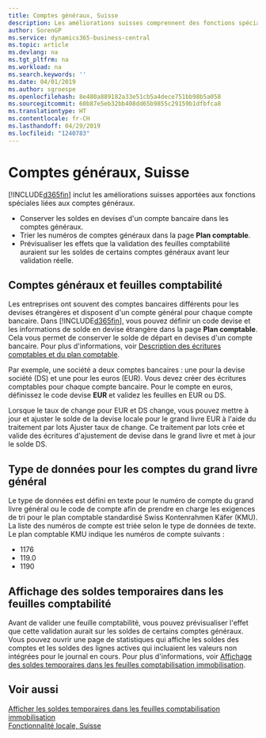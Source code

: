 ```yaml
---
title: Comptes généraux, Suisse
description: Les améliorations suisses comprennent des fonctions spéciales liées aux comptes généraux.
author: SorenGP
ms.service: dynamics365-business-central
ms.topic: article
ms.devlang: na
ms.tgt_pltfrm: na
ms.workload: na
ms.search.keywords: ''
ms.date: 04/01/2019
ms.author: sgroespe
ms.openlocfilehash: 8e480a889182a33e51cb5a4dece751bb98b5a058
ms.sourcegitcommit: 60b87e5eb32bb408dd65b9855c29159b1dfbfca8
ms.translationtype: HT
ms.contentlocale: fr-CH
ms.lasthandoff: 04/29/2019
ms.locfileid: "1240783"
---
```

# <a name="swiss-general-ledger-accounts"></a>Comptes généraux, Suisse
[!INCLUDE[d365fin](../../includes/d365fin_md.md)] inclut les améliorations suisses apportées aux fonctions spéciales liées aux comptes généraux.

- Conserver les soldes en devises d'un compte bancaire dans les comptes généraux.  
- Trier les numéros de comptes généraux dans la page **Plan comptable**.  
- Prévisualiser les effets que la validation des feuilles comptabilité auraient sur les soldes de certains comptes généraux avant leur validation réelle.  

## <a name="general-ledger-accounts-and-general-journals"></a>Comptes généraux et feuilles comptabilité  
Les entreprises ont souvent des comptes bancaires différents pour les devises étrangères et disposent d'un compte général pour chaque compte bancaire. Dans [!INCLUDE[d365fin](../../includes/d365fin_md.md)], vous pouvez définir un code devise et les informations de solde en devise étrangère dans la page **Plan comptable**. Cela vous permet de conserver le solde de départ en devises d'un compte bancaire. Pour plus d'informations, voir [Description des écritures comptables et du plan comptable](../../finance-general-ledger.md).  

Par exemple, une société a deux comptes bancaires : une pour la devise société (DS) et une pour les euros (EUR). Vous devez créer des écritures comptables pour chaque compte bancaire. Pour le compte en euros, définissez le code devise **EUR** et validez les feuilles en EUR ou DS.  

Lorsque le taux de change pour EUR et DS change, vous pouvez mettre à jour et ajuster le solde de la devise locale pour le grand livre EUR à l'aide du traitement par lots Ajuster taux de change. Ce traitement par lots crée et valide des écritures d'ajustement de devise dans le grand livre et met à jour le solde DS.  

## <a name="data-type-for-general-ledger-accounts"></a>Type de données pour les comptes du grand livre général  
Le type de données est défini en texte pour le numéro de compte du grand livre général ou le code de compte afin de prendre en charge les exigences de tri pour le plan comptable standardisé Swiss Kontenrahmen Käfer (KMU). La liste des numéros de compte est triée selon le type de données de texte. Le plan comptable KMU indique les numéros de compte suivants :  

- 1176  
- 119.0  
- 1190  

## <a name="viewing-temporary-balances-in-general-journals"></a>Affichage des soldes temporaires dans les feuilles comptabilité  
Avant de valider une feuille comptabilité, vous pouvez prévisualiser l'effet que cette validation aurait sur les soldes de certains comptes généraux. Vous pouvez ouvrir une page de statistiques qui affiche les soldes des comptes et les soldes des lignes actives qui incluaient les valeurs non intégrées pour le journal en cours. Pour plus d'informations, voir [Affichage des soldes temporaires dans les feuilles comptabilisation immobilisation](how-to-view-temporary-balances-in-general-ledger-journals.md).  

## <a name="see-also"></a>Voir aussi

[Afficher les soldes temporaires dans les feuilles comptabilisation immobilisation](how-to-view-temporary-balances-in-general-ledger-journals.md)  
[Fonctionnalité locale, Suisse](switzerland-local-functionality.md)  
